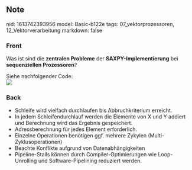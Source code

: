 ## Note
nid: 1613742393956
model: Basic-b122e
tags: 07_vektorprozessoren, 12_Vektorverarbeitung
markdown: false

### Front
Was ist sind die <b>zentralen Probleme</b> der
<b>SAXPY-Implementierung</b> bei <b>sequenziellen Prozessoren</b>?
<div>
  Siehe nachfolgender Code:
</div>
<div><img src=
paste-7aacc20037c7e95eaa4011f94182bcd226a8490a.jpg></div>

### Back
<ul>
  <li>Schleife wird vielfach durchlaufen bis Abbruchkriterium
  erreicht.
  <li>In jedem Schleifendurchlauf werden die Elemente von X und Y
  addiert und Berechnung wird das Ergebnis gespeichert.
  <li>Adressberechnung für jedes Element erforderlich.
  <li>Einzelne Operationen benötigen ggf. mehrere Zykylen
  (Multi-Zyklusoperationen)
  <li>Beachte Konflikte aufgrund von Datenabhängigkeiten
  <li>Pipeline-Stalls können durch Compiler-Optimierungen wie
  Loop-Unrolling und Software-Pipelining reduziert werden.
</ul>
